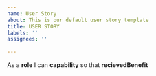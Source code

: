 ```yaml
---
name: User Story
about: This is our default user story template
title: USER STORY
labels: ''
assignees: ''

---
```


As a **role** I can **capability** so that **recievedBenefit**
